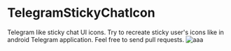 # TelegramStickyChatIcon
Telegram like sticky chat UI icons.
Try to recreate sticky user's icons like in android Telegram application.
Feel free to send pull requests.
![aaa](https://pp.userapi.com/c630227/v630227752/30cef/GWmUk7Bz6TA.jpg)
